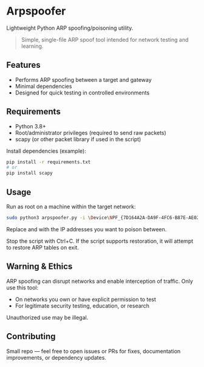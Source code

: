 # Arpspoofer

Lightweight Python ARP spoofing/poisoning utility.

> Simple, single-file ARP spoof tool intended for network testing and learning.

## Features
- Performs ARP spoofing between a target and gateway
- Minimal dependencies
- Designed for quick testing in controlled environments

## Requirements
- Python 3.8+
- Root/administrator privileges (required to send raw packets)
- scapy (or other packet library if used in the script)

Install dependencies (example):
```bash
pip install -r requirements.txt
# or
pip install scapy
```

## Usage
Run as root on a machine within the target network:

```bash
sudo python3 arpspoofer.py -i \Device\NPF_{7D164A2A-DA9F-4FC6-B87E-AE02AC2F342B} -s 10.7.15.254 -gw -d 0.1 -t 10.7.8.20
```

Replace <target-ip> and <gateway-ip> with the IP addresses you want to poison between.

Stop the script with Ctrl+C. If the script supports restoration, it will attempt to restore ARP tables on exit.

## Warning & Ethics
ARP spoofing can disrupt networks and enable interception of traffic. Only use this tool:
- On networks you own or have explicit permission to test
- For legitimate security testing, education, or research

Unauthorized use may be illegal.

## Contributing
Small repo — feel free to open issues or PRs for fixes, documentation improvements, or dependency updates.
